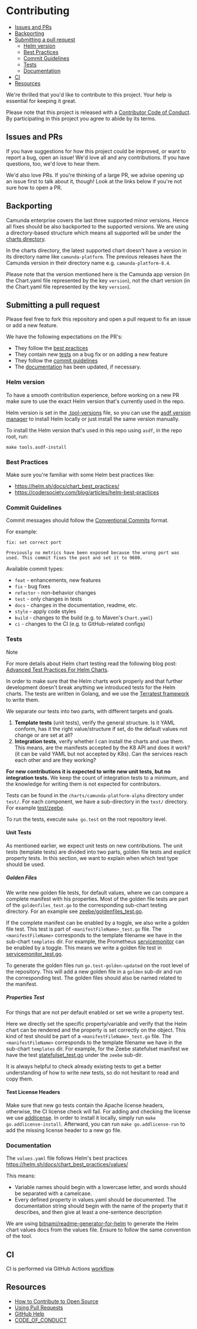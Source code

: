 # Contributing

- [Issues and PRs](#issues-and-prs)
- [Backporting](#backporting)
- [Submitting a pull request](#submitting-a-pull-request)
  - [Helm version](#helm-version)
  - [Best Practices](#best-practices)
  - [Commit Guidelines](#commit-guidelines)
  - [Tests](#tests)
  - [Documentation](#documentation)
- [CI](#ci)
- [Resources](#resources)

[fork]: /fork
[pr]: /compare
[CODE_OF_CONDUCT]: CODE_OF_CONDUCT.md

We're thrilled that you'd like to contribute to this project. Your help is essential for keeping it great.

Please note that this project is released with a [Contributor Code of Conduct](https://github.com/camunda/camunda-platform-helm/blob/main/CODE_OF_CONDUCT.md).
By participating in this project you agree to abide by its terms.

## Issues and PRs

If you have suggestions for how this project could be improved, or want to report a bug, open an issue! We'd love all and any contributions.
If you have questions, too, we'd love to hear them.

We'd also love PRs. If you're thinking of a large PR, we advise opening up an issue first to talk about it, though!
Look at the links below if you're not sure how to open a PR.

## Backporting

Camunda enterprise covers the last three supported minor versions. Hence all fixes should be also backported to the supported versions.
We are using a directory-based structure which means all supported will be under the [charts directory](./../charts/).

In the charts directory, the latest supported chart doesn't have a version in its directory name like `camunda-platform`.
The previous releases have the Camunda version in their directory name e.g. `camunda-platform-8.4`.

Please note that the version mentioned here is the Camunda app version (in the Chart.yaml file represented by the key `version`),
not the chart version (in the Chart.yaml file represented by the key `version`).

## Submitting a pull request

Please feel free to fork this repository and open a pull request to fix an issue or add a new feature.

We have the following expectations on the PR's:

- They follow the [best practices](#best-practices)
- They contain new [tests](#tests) on a bug fix or on adding a new feature
- They follow the [commit guidelines](#commit-guidelines)
- The [documentation](#documentation) has been updated, if necessary.


### Helm version

To have a smooth contribution experience, before working on a new PR make sure to use the exact Helm version
that's currently used in the repo.

Helm version is set in the [.tool-versions](./.tool-versions) file, so you can use the [asdf version manager](https://github.com/asdf-vm/asdf)
to install Helm locally or just install the same version manually.

To install the Helm version that's used in this repo using `asdf`, in the repo root, run:

```
make tools.asdf-install
```

### Best Practices

Make sure you're familiar with some Helm best practices like:

- https://helm.sh/docs/chart_best_practices/
- https://codersociety.com/blog/articles/helm-best-practices

### Commit Guidelines

Commit messages should follow the [Conventional Commits](https://www.conventionalcommits.org/en/v1.0.0/#summary) format.

For example:

```
fix: set correct port

Previously no metrics have been exposed because the wrong port was used. This commit fixes the post and set it to 9600.
```

Available commit types:

- `feat` - enhancements, new features
- `fix` - bug fixes
- `refactor` - non-behavior changes
- `test` - only changes in tests
- `docs` - changes in the documentation, readme, etc.
- `style` - apply code styles
- `build` - changes to the build (e.g. to Maven's `Chart.yaml`)
- `ci` - changes to the CI (e.g. to GitHub-related configs)

### Tests

> [!NOTE]
>
> For more details about Helm chart testing read the following blog post:
> [Advanced Test Practices For Helm Charts](https://medium.com/@zelldon91/advanced-test-practices-for-helm-charts-587caeeb4cb).

In order to make sure that the Helm charts work properly and that further development doesn't break anything we introduced tests for the Helm charts.
The tests are written in Golang, and we use the [Terratest framework](https://terratest.gruntwork.io/) to write them.

We separate our tests into two parts, with different targets and goals.

1. **Template tests** (unit tests), verify the general structure. Is it YAML conform, has it the right value/structure if set, do the default values not change or are set at all?
2. **Integration tests**, verify whether I can install the charts and use them. This means, are the manifests accepted by the K8 API and does it work? (it can be valid YAML but not accepted by K8s). Can the services reach each other and are they working?

**For new contributions it is expected to write new unit tests, but no integration tests.** We keep the count of integration tests to a minimum, and the knowledge for writing them is not expected for contributors.

Tests can be found in the `charts/camunda-platform-alpha` directory under `test/`. For each component, we have a sub-directory
in the `test/` directory. For example [test/zeebe](charts/camunda-platform-alpha/test/zeebe).

To run the tests, execute `make go.test` on the root repository level.

#### Unit Tests

As mentioned earlier, we expect unit tests on new contributions. The unit tests (template tests) are divided into two parts,
golden file tests and explicit property tests. In this section, we want to explain when which test type should be used.

##### Golden Files

We write new golden file tests, for default values, where we can compare a complete manifest with his properties.
Most of the golden file tests are part of the `goldenfiles_test.go` to the corresponding sub-chart testing directory.
For an example see [zeebe/goldenfiles_test.go](charts/camunda-platform-alpha/test/zeebe/goldenfiles_test.go).

If the complete manifest can be enabled by a toggle, we also write a golden file test. This test is part of `<manifestFileName>_test.go` file. The `<manifestFileName>` corresponds to the template filename we have in the sub-chart `templates` dir. For example, the Prometheus [servicemonitor](charts/camunda-platform-alpha/templates/service-monitor.yaml) can be enabled by a toggle. This means we write a golden file test in [servicemonitor_test.go](charts/camunda-platform-alpha/test/servicemonitor_test.go).

To generate the golden files run `go.test-golden-updated` on the root level of the repository.
This will add a new golden file in a `golden` sub-dir and run the corresponding test. The golden files should also be named related to the manifest.

##### Properties Test

For things that are not per default enabled or set we write a property test.

Here we directly set the specific property/variable and verify that the Helm chart can be rendered and the property is set correctly on the object. This kind of test should be part of a `<manifestFileName>_test.go` file. The `<manifestFileName>` corresponds to the template filename we have in the sub-chart `templates` dir. For example, for the Zeebe statefulset manifest we have the test [statefulset_test.go](charts/camunda-platform-alpha/test/zeebe/statefulset_test.go) under the `zeebe` sub-dir.

It is always helpful to check already existing tests to get a better understanding of how to write new tests, so do not hesitant to read and copy them.

#### Test License Headers

Make sure that new go tests contain the Apache license headers, otherwise, the CI license check will fail. For adding and checking the license we use [addlicense](https://github.com/google/addlicense). In order to install it locally, simply run `make go.addlicense-install`. Afterward, you can run `make go.addlicense-run` to add the missing license header to a new go file.

### Documentation

The `values.yaml` file follows Helm's best practices https://helm.sh/docs/chart_best_practices/values/

This means:

- Variable names should begin with a lowercase letter, and words should be separated with a camelcase.
- Every defined property in values.yaml should be documented. The documentation string should begin with the name of the property that it describes,
  and then give at least a one-sentence description

We are using [bitnami/readme-generator-for-helm](https://github.com/bitnami/readme-generator-for-helm)
to generate the Helm chart values docs from the values file. Ensure to follow the same convention of the tool.

## CI

CI is performed via GitHub Actions [workflow](.github/workflows).

## Resources

- [How to Contribute to Open Source](https://opensource.guide/how-to-contribute/)
- [Using Pull Requests](https://help.github.com/articles/about-pull-requests/)
- [GitHub Help](https://help.github.com)
- [CODE_OF_CONDUCT](https://github.com/camunda/camunda-platform-helm/blob/main/CODE_OF_CONDUCT.md)
